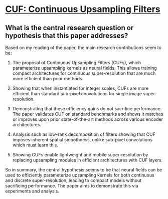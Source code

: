 # [CUF: Continuous Upsampling Filters](https://arxiv.org/abs/2210.06965)

## What is the central research question or hypothesis that this paper addresses?

 Based on my reading of the paper, the main research contributions seem to be:

1. The proposal of Continuous Upsampling Filters (CUFs), which parameterize upsampling kernels as neural fields. This allows training compact architectures for continuous super-resolution that are much more efficient than prior methods.

2. Showing that when instantiated for integer scales, CUFs are more efficient than standard sub-pixel convolutions for single image super-resolution.

3. Demonstrating that these efficiency gains do not sacrifice performance. The paper validates CUF on standard benchmarks and shows it matches or improves upon prior state-of-the-art methods across various encoder architectures. 

4. Analysis such as low-rank decomposition of filters showing that CUF imposes inherent spatial smoothness, unlike sub-pixel convolutions which must learn this.

5. Showing CUFs enable lightweight and mobile super-resolution by replacing upsampling modules in efficient architectures with CUF layers.

So in summary, the central hypothesis seems to be that neural fields can be used to efficiently parameterize upsampling kernels for both continuous and discrete super-resolution, leading to compact models without sacrificing performance. The paper aims to demonstrate this via experiments and analysis.
